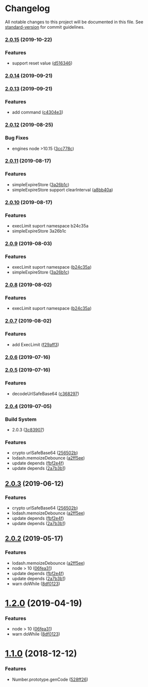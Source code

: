 # Changelog

All notable changes to this project will be documented in this file. See [standard-version](https://github.com/conventional-changelog/standard-version) for commit guidelines.

### [2.0.15](https://github.com/sqlwwx/pure-func/compare/v2.0.14...v2.0.15) (2019-10-22)


### Features

* support reset value ([d516346](https://github.com/sqlwwx/pure-func/commit/d516346))

### [2.0.14](https://github.com/sqlwwx/pure-func/compare/v2.0.13...v2.0.14) (2019-09-21)

### [2.0.13](https://github.com/sqlwwx/pure-func/compare/v2.0.12...v2.0.13) (2019-09-21)


### Features

* add command ([c4304e3](https://github.com/sqlwwx/pure-func/commit/c4304e3))

### [2.0.12](https://github.com/sqlwwx/pure-func/compare/v2.0.11...v2.0.12) (2019-08-25)


### Bug Fixes

* engines node >10.15 ([3cc778c](https://github.com/sqlwwx/pure-func/commit/3cc778c))

### [2.0.11](https://github.com/sqlwwx/pure-func/compare/v2.0.8...v2.0.11) (2019-08-17)


### Features

* simpleExpireStore ([3a26b1c](https://github.com/sqlwwx/pure-func/commit/3a26b1c))
* simpleExpireStore support clearInterval ([a8bb40a](https://github.com/sqlwwx/pure-func/commit/a8bb40a))

### [2.0.10](///compare/v2.0.7...v2.0.10) (2019-08-17)


### Features

* execLimit suport namespace b24c35a
* simpleExpireStore 3a26b1c

### [2.0.9](https://github.com/sqlwwx/pure-func/compare/v2.0.7...v2.0.9) (2019-08-03)


### Features

* execLimit suport namespace ([b24c35a](https://github.com/sqlwwx/pure-func/commit/b24c35a))
* simpleExpireStore ([3a26b1c](https://github.com/sqlwwx/pure-func/commit/3a26b1c))



### [2.0.8](https://github.com/sqlwwx/pure-func/compare/v2.0.7...v2.0.8) (2019-08-02)


### Features

* execLimit suport namespace ([b24c35a](https://github.com/sqlwwx/pure-func/commit/b24c35a))



### [2.0.7](https://github.com/sqlwwx/pure-func/compare/v2.0.6...v2.0.7) (2019-08-02)


### Features

* add ExecLimit ([f29aff3](https://github.com/sqlwwx/pure-func/commit/f29aff3))



### [2.0.6](https://github.com/sqlwwx/pure-func/compare/v2.0.5...v2.0.6) (2019-07-16)



### [2.0.5](https://github.com/sqlwwx/pure-func/compare/v2.0.4...v2.0.5) (2019-07-16)


### Features

* decodeUrlSafeBase64 ([c368297](https://github.com/sqlwwx/pure-func/commit/c368297))



### [2.0.4](https://github.com/sqlwwx/pure-func/compare/v1.2.0...v2.0.4) (2019-07-05)


### Build System

* 2.0.3 ([3c83907](https://github.com/sqlwwx/pure-func/commit/3c83907))


### Features

* crypto urlSafeBase64 ([256502b](https://github.com/sqlwwx/pure-func/commit/256502b))
* lodash.memoizeDebounce ([a2ff5ee](https://github.com/sqlwwx/pure-func/commit/a2ff5ee))
* update depends ([fbf2e4f](https://github.com/sqlwwx/pure-func/commit/fbf2e4f))
* update depends ([2a7b3b1](https://github.com/sqlwwx/pure-func/commit/2a7b3b1))



## [2.0.3](https://github.com/sqlwwx/pure-func/compare/v1.2.0...v2.0.3) (2019-06-12)


### Features

* crypto urlSafeBase64 ([256502b](https://github.com/sqlwwx/pure-func/commit/256502b))
* lodash.memoizeDebounce ([a2ff5ee](https://github.com/sqlwwx/pure-func/commit/a2ff5ee))
* update depends ([fbf2e4f](https://github.com/sqlwwx/pure-func/commit/fbf2e4f))
* update depends ([2a7b3b1](https://github.com/sqlwwx/pure-func/commit/2a7b3b1))



## [2.0.2](https://github.com/sqlwwx/pure-func/compare/v1.1.0...v2.0.2) (2019-05-17)


### Features

* lodash.memoizeDebounce ([a2ff5ee](https://github.com/sqlwwx/pure-func/commit/a2ff5ee))
* node > 10 ([06fea31](https://github.com/sqlwwx/pure-func/commit/06fea31))
* update depends ([fbf2e4f](https://github.com/sqlwwx/pure-func/commit/fbf2e4f))
* update depends ([2a7b3b1](https://github.com/sqlwwx/pure-func/commit/2a7b3b1))
* warn doWhile ([8df0123](https://github.com/sqlwwx/pure-func/commit/8df0123))



# [1.2.0](https://github.com/sqlwwx/pure-func/compare/v1.1.0...v1.2.0) (2019-04-19)


### Features

* node > 10 ([06fea31](https://github.com/sqlwwx/pure-func/commit/06fea31))
* warn doWhile ([8df0123](https://github.com/sqlwwx/pure-func/commit/8df0123))



<a name="1.1.0"></a>
# [1.1.0](https://github.com/sqlwwx/pure-func/compare/v1.0.15...v1.1.0) (2018-12-12)


### Features

* Number.prototype.genCode ([528ff26](https://github.com/sqlwwx/pure-func/commit/528ff26))
